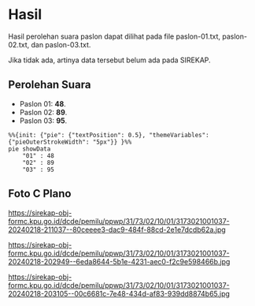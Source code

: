 # Hasil

Hasil perolehan suara paslon dapat dilihat pada file paslon-01.txt, paslon-02.txt, dan paslon-03.txt.

Jika tidak ada, artinya data tersebut belum ada pada SIREKAP.

## Perolehan Suara

 * Paslon 01: **48**.
 * Paslon 02: **89**.
 * Paslon 03: **95**.

```mermaid
%%{init: {"pie": {"textPosition": 0.5}, "themeVariables": {"pieOuterStrokeWidth": "5px"}} }%%
pie showData
    "01" : 48
    "02" : 89
    "03" : 95
```
## Foto C Plano

https://sirekap-obj-formc.kpu.go.id/dcde/pemilu/ppwp/31/73/02/10/01/3173021001037-20240218-211037--80ceeee3-dac9-484f-88cd-2e1e7dcdb62a.jpg

https://sirekap-obj-formc.kpu.go.id/dcde/pemilu/ppwp/31/73/02/10/01/3173021001037-20240218-202949--6eda8644-5b1e-4231-aec0-f2c9e598466b.jpg

https://sirekap-obj-formc.kpu.go.id/dcde/pemilu/ppwp/31/73/02/10/01/3173021001037-20240218-203105--00c6681c-7e48-434d-af83-939dd8874b65.jpg
